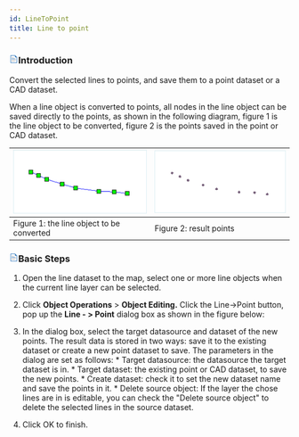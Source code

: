```yaml
---
id: LineToPoint
title: Line to point
---
```

### ![](../../../img/read.gif)Introduction

Convert the selected lines to points, and save them to a point dataset or a CAD dataset.

When a line object is converted to points, all nodes in the line object can be saved directly to the points, as shown in the following diagram, figure 1 is the line object to be converted, figure 2 is the points saved in the point or CAD dataset.

![](img-en/LineToPoint1.png) | ![](img-en/LineToPoint2.png)  
---|---  
Figure 1: the line object to be converted | Figure 2: result points  
  
### ![](../../../img/read.gif)Basic Steps

  1. Open the line dataset to the map, select one or more line objects when the current line layer can be selected. 
  2. Click **Object Operations** > **Object Editing.** Click the Line->Point button, pop up the **Line - > Point** dialog box as shown in the figure below:  

  3. In the dialog box, select the target datasource and dataset of the new points. The result data is stored in two ways: save it to the existing dataset or create a new point dataset to save. The parameters in the dialog are set as follows: 
    * Target datasource: the datasource the target dataset is in.
    * Target dataset: the existing point or CAD dataset, to save the new points.
    * Create dataset: check it to set the new dataset name and save the points in it.
    * Delete source object: If the layer the chose lines are in is editable, you can check the "Delete source object" to delete the selected lines in the source dataset.
  4. Click OK to finish.